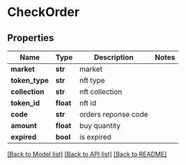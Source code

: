 # CheckOrder

## Properties
Name | Type | Description | Notes
------------ | ------------- | ------------- | -------------
**market** | **str** | market | 
**token_type** | **str** | nft type | 
**collection** | **str** | nft collection | 
**token_id** | **float** | nft id | 
**code** | **str** | orders reponse code | 
**amount** | **float** | buy quantity | 
**expired** | **bool** | is expired | 

[[Back to Model list]](../README.md#documentation-for-models) [[Back to API list]](../README.md#documentation-for-api-endpoints) [[Back to README]](../README.md)

